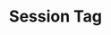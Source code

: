 ---
title: Session Tag
position: 3.50
description: Initialize Inapptics with default functionality using this method.
from_version: 1.3.5
parameters:
  - name: appToken
    content: Your app's unique token.
content_markdown: |-
  [addnewapplink]: https://app.inapptics.com/?action=add-app
  [appslink]: https://google.com

  In case you don't have an `appToken` yet, add an app [here][addnewapplink]{:target="_blank"} or get the App Token of your existing app [here][appslink]{:target="_blank"}.
  {: .info }

  Please note that an App Token can be used with a single Bundle ID and make sure the same App token isn't used in another app/target with a different Bundle ID.
  {: .error }

  ##### Declaration

  ``` swift
  class func letsGo(withAppToken appToken: String)
  ```
  {: .code-group-start title="Swift" }

  ``` objective_c
  + (void)letsGoWithAppToken:(NSString *_Nonnull)appToken;
  ```
  {: .code-group title="Objective-C" }

  Initializes **Inapptics** with **Crash Reporter** enabled and automatically captures all user interaction events in the app.

  Apart from the `import` statement, this is the only required line of code for using **Inapptics**.
  {: .success }
---
